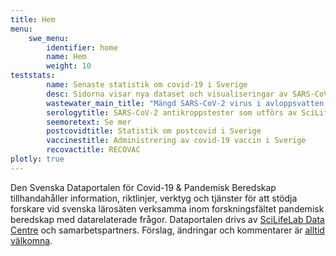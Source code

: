 ```yaml
---
title: Hem
menu:
    swe_menu:
        identifier: home
        name: Hem
        weight: 10
teststats:
        name: Senaste statistik om covid-19 i Sverige
        desc: Sidorna visar nya dataset och visualiseringar av SARS-CoV-2 och covid-19 tester som utfört av ett antal olika faciliteter.
        wastewater_main_title: "Mängd SARS-CoV-2 virus i avloppsvatten från svenska städer"
        serologytitle: SARS-CoV-2 antikroppstester som utförs av SciLifeLab
        seemoretext: Se mer
        postcovidtitle: Statistik om postcovid i Sverige
        vaccinestitle: Administrering av covid-19 vaccin i Sverige
        recovactitle: RECOVAC
plotly: true
---
```


Den Svenska Dataportalen för Covid-19 & Pandemisk Beredskap tillhandahåller information, riktlinjer, verktyg och tjänster för att stödja forskare vid svenska lärosäten verksamma inom forskningsfältet pandemisk beredskap med datarelaterade frågor. Dataportalen drivs av [SciLifeLab Data Centre](https://scilifelab.se/data/) och samarbetspartners. Förslag, ändringar och kommentarer är [alltid välkomna](/sv/contribute/).
